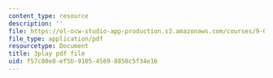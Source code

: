 ```yaml
---
content_type: resource
description: ''
file: https://ol-ocw-studio-app-production.s3.amazonaws.com/courses/9-00sc-introduction-to-psychology-fall-2011/f57c80e8ef5b910545698858c5f34e16_Vko17una2Zw.pdf
file_type: application/pdf
resourcetype: Document
title: 3play pdf file
uid: f57c80e8-ef5b-9105-4569-8858c5f34e16
---
```

